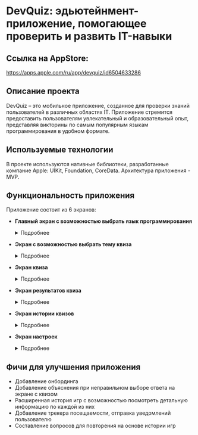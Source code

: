 # DevQuiz: эдьютейнмент-приложение, помогающее проверить и развить IT-навыки 

## Ссылка на AppStore: 
https://apps.apple.com/ru/app/devquiz/id6504633286

## Описание проекта
DevQuiz – это мобильное приложение, созданное для проверки знаний пользователей в различных областях IT. Приложение стремится предоставить пользователям увлекательный и образовательный опыт, представляя викторины по самым популярным языкам программирования в удобном формате.

## Используемые технологии
В проекте используются нативные библиотеки, разработанные компание Apple: UIKit, Foundation, CoreData. Архитектура приложения - MVP. 

## Функциональность приложения

Приложение состоит из 6 экранов: 

* **Главный экран с возможностью выбрать язык программирования**
  <details>
  <summary>Подробнее</summary>
  <ul>
    <li>Пользователю предоставляется возможность выбрать язык программирования, по которому будет проводиться тест.</li>
    <li>Ячейки реализованы с помощью UICollectionView.</li>
    <li>При нажатии на ячейку производится переход на следующий экран.</li>
    <li>На данном экране реализуется первый запрос из двух на сервер. Запрашивается категория языков и сами языки программирования.</li>
    <li>Экран доступен с помощью TabBarController.</li>
  </ul>
  </details>

* **Экран с возможностью выбрать тему квиза**
  <details>
  <summary>Подробнее</summary>
  <ul>
    <li>На данном экране пользователь может выбрать тему квиза для выбранного языка программирования.</li>
    <li>Ячейки реализованы с помощью UICollectionView.</li>
    <li>При нажатии на ячейку производится переход на следующий экран.</li>
    <li>На данном экране реализуется второй запрос на сервер для получения данных о темах и вопросах.</li>
  </ul>
  </details>
  
* **Экран квиза**
  <details>
  <summary>Подробнее</summary>
  <ul>
    <li>Непосредственно экран, на котором пользователь отвечает на вопросы квиза.</li>
    <li>Реализована "подсветка" выбранной пользователем кнопки в зависимости от правильности ответа.</li>
    <li>Во время прохождения квиза автоматически отображается прогресс сверху экрана.</li>
    <li>После завершения квиза пользователь автоматически переходит на следующий экран.</li>
  </ul>
  </details>

* **Экран результатов квиза**
  <details>
  <summary>Подробнее</summary>
  <ul>
    <li>На данном экране отображаются результаты квиза: количество правильных ответов, выбранные тема и язык программирования.</li>
    <li>Возвращение на главный экран реализуется с помощью кнопки "Закончить"</li>
  </ul>
  </details>

* **Экран истории квизов**
  <details>
  <summary>Подробнее</summary>
  <ul>
    <li>С помощью данного экрана пользователь может просмотреть историю всех пройденных квизов.</li>
    <li>Ячейки реализованы с помощью UICollectionView.</li>
    <li>В ячейках отображается следующая информация: выбранный язык, тема и результаты по тесту.</li>
    <li>Экран доступен с помощью TabBarController.</li>
  </ul>
  </details>

* **Экран настроек**
  <details>
  <summary>Подробнее</summary>
  <ul>
    <li>Пользователю предоставляется возможность переключить режим приложения, выбирая между темой самого телефона, а также светлой и темной темами. Данная возможность осуществляется с помощью Segment Control</li>
    <li>Настройки автоматически сохраняются в UserDefaults.</li>
    <li>Экран доступен с помощью TabBarController.</li>
  </ul>
  </details>

## Фичи для улучшения приложения
- Добавление онбординга
- Добавление объяснения при неправильном выборе ответа на экране с квизом
- Расширенная история игр с возможностью посмотреть детальную информацию по каждой из них
- Добавление трекера посещаемости, отправка уведомлений пользователю
- Составление вопросов для повторения на основе истории игр
